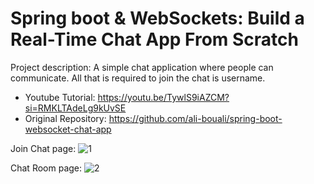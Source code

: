 # Spring boot & WebSockets: Build a Real-Time Chat App From Scratch
Project description: A simple chat application where people can communicate. All that is required to join the chat is username.
  - Youtube Tutorial: https://youtu.be/TywlS9iAZCM?si=RMKLTAdeLg9kUvSE
  - Original Repository: https://github.com/ali-bouali/spring-boot-websocket-chat-app

Join Chat page:
![1](https://github.com/user-attachments/assets/ff38273a-4c7f-40ea-a755-5b7881ed7f2b)

Chat Room page:
![2](https://github.com/user-attachments/assets/84f3c4ef-4b31-48cf-9fef-3e2863183d5e)
